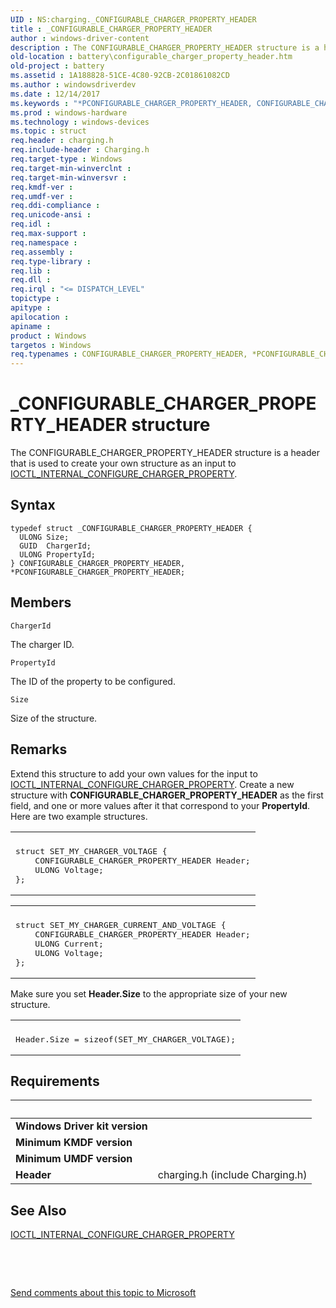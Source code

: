 ```yaml
---
UID : NS:charging._CONFIGURABLE_CHARGER_PROPERTY_HEADER
title : _CONFIGURABLE_CHARGER_PROPERTY_HEADER
author : windows-driver-content
description : The CONFIGURABLE_CHARGER_PROPERTY_HEADER structure is a header that is used to create your own structure as an input to IOCTL_INTERNAL_CONFIGURE_CHARGER_PROPERTY.
old-location : battery\configurable_charger_property_header.htm
old-project : battery
ms.assetid : 1A188828-51CE-4C80-92CB-2C01861082CD
ms.author : windowsdriverdev
ms.date : 12/14/2017
ms.keywords : "*PCONFIGURABLE_CHARGER_PROPERTY_HEADER, CONFIGURABLE_CHARGER_PROPERTY_HEADER, charging/CONFIGURABLE_CHARGER_PROPERTY_HEADER, CONFIGURABLE_CHARGER_PROPERTY_HEADER structure [Battery Devices], PCONFIGURABLE_CHARGER_PROPERTY_HEADER, battery.configurable_charger_property_header, charging/PCONFIGURABLE_CHARGER_PROPERTY_HEADER, PCONFIGURABLE_CHARGER_PROPERTY_HEADER structure pointer [Battery Devices], _CONFIGURABLE_CHARGER_PROPERTY_HEADER"
ms.prod : windows-hardware
ms.technology : windows-devices
ms.topic : struct
req.header : charging.h
req.include-header : Charging.h
req.target-type : Windows
req.target-min-winverclnt : 
req.target-min-winversvr : 
req.kmdf-ver : 
req.umdf-ver : 
req.ddi-compliance : 
req.unicode-ansi : 
req.idl : 
req.max-support : 
req.namespace : 
req.assembly : 
req.type-library : 
req.lib : 
req.dll : 
req.irql : "<= DISPATCH_LEVEL"
topictype : 
apitype : 
apilocation : 
apiname : 
product : Windows
targetos : Windows
req.typenames : CONFIGURABLE_CHARGER_PROPERTY_HEADER, *PCONFIGURABLE_CHARGER_PROPERTY_HEADER
---
```


# _CONFIGURABLE_CHARGER_PROPERTY_HEADER structure
The CONFIGURABLE_CHARGER_PROPERTY_HEADER structure is a header that is used to create your own structure as an input to <a href="..\charging\ni-charging-ioctl_internal_configure_charger_property.md">IOCTL_INTERNAL_CONFIGURE_CHARGER_PROPERTY</a>.

## Syntax
````
typedef struct _CONFIGURABLE_CHARGER_PROPERTY_HEADER {
  ULONG Size;
  GUID  ChargerId;
  ULONG PropertyId;
} CONFIGURABLE_CHARGER_PROPERTY_HEADER, *PCONFIGURABLE_CHARGER_PROPERTY_HEADER;
````

## Members


`ChargerId`

The charger ID.

`PropertyId`

The ID of the property to be configured.

`Size`

Size of the structure.

## Remarks
Extend this structure to add your own values for the input to <a href="..\charging\ni-charging-ioctl_internal_configure_charger_property.md">IOCTL_INTERNAL_CONFIGURE_CHARGER_PROPERTY</a>. Create a new structure with <b>CONFIGURABLE_CHARGER_PROPERTY_HEADER</b> as the first field, and one or more values after it that correspond to your <b>PropertyId</b>. Here are two example structures.
<div class="code"><span codelanguage=""><table>
<tr>
<th></th>
</tr>
<tr>
<td>
<pre>struct SET_MY_CHARGER_VOLTAGE {
    CONFIGURABLE_CHARGER_PROPERTY_HEADER Header;
    ULONG Voltage;
};</pre>
</td>
</tr>
</table></span></div><div class="code"><span codelanguage=""><table>
<tr>
<th></th>
</tr>
<tr>
<td>
<pre>struct SET_MY_CHARGER_CURRENT_AND_VOLTAGE {
    CONFIGURABLE_CHARGER_PROPERTY_HEADER Header;
    ULONG Current;
    ULONG Voltage;
};</pre>
</td>
</tr>
</table></span></div>Make sure you set <b>Header.Size</b> to the appropriate size of your new structure.
<div class="code"><span codelanguage=""><table>
<tr>
<th></th>
</tr>
<tr>
<td>
<pre>Header.Size = sizeof(SET_MY_CHARGER_VOLTAGE);</pre>
</td>
</tr>
</table></span></div>

## Requirements
| &nbsp; | &nbsp; |
| ---- |:---- |
| **Windows Driver kit version** |  |
| **Minimum KMDF version** |  |
| **Minimum UMDF version** |  |
| **Header** | charging.h (include Charging.h) |

## See Also

<a href="..\charging\ni-charging-ioctl_internal_configure_charger_property.md">IOCTL_INTERNAL_CONFIGURE_CHARGER_PROPERTY</a>

 

 

<a href="mailto:wsddocfb@microsoft.com?subject=Documentation%20feedback [battery\battery]:%20CONFIGURABLE_CHARGER_PROPERTY_HEADER structure%20 RELEASE:%20(12/14/2017)&amp;body=%0A%0APRIVACY STATEMENT%0A%0AWe use your feedback to improve the documentation. We don't use your email address for any other purpose, and we'll remove your email address from our system after the issue that you're reporting is fixed. While we're working to fix this issue, we might send you an email message to ask for more info. Later, we might also send you an email message to let you know that we've addressed your feedback.%0A%0AFor more info about Microsoft's privacy policy, see http://privacy.microsoft.com/en-us/default.aspx." title="Send comments about this topic to Microsoft">Send comments about this topic to Microsoft</a>